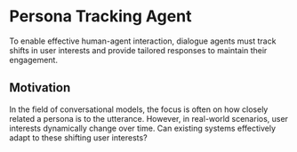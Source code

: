 # Persona Tracking Agent

To enable effective human-agent interaction, dialogue agents must track shifts in user interests and provide tailored responses to maintain their engagement. 

## Motivation 
In the field of conversational models, the focus is often on how closely related a persona is to the utterance. However, in real-world scenarios, user interests dynamically change over time. Can existing systems effectively adapt to these shifting user interests?
